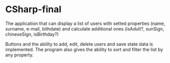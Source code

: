 # CSharp-final

The application that can display a list of users with setted properties (name, surname, e-mail, bithdate) and calculate additional ones (isAdult?, sunSign, chineseSign, isBirthday?)

Buttons and the ability to add, edit, delete users and save state data is implemented. The program also gives the ability to sort and filter the list by any property.
